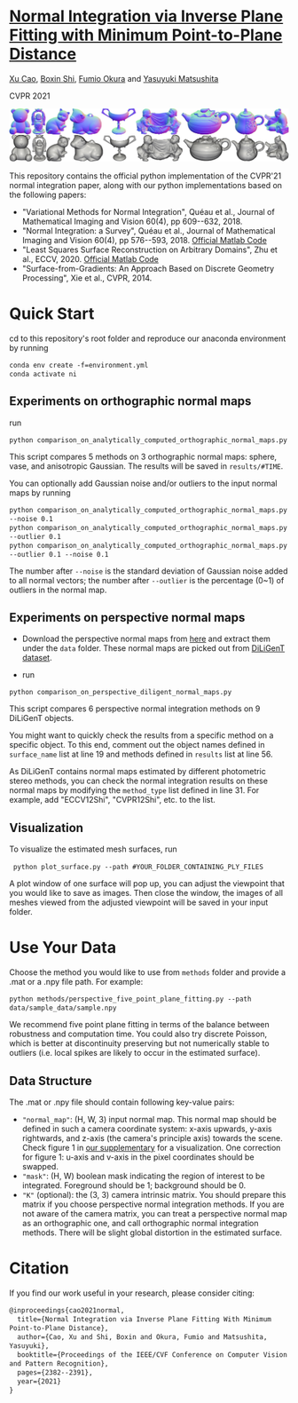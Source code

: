 # [Normal Integration via Inverse Plane Fitting with Minimum Point-to-Plane Distance](https://openaccess.thecvf.com/content/CVPR2021/html/Cao_Normal_Integration_via_Inverse_Plane_Fitting_With_Minimum_Point-to-Plane_Distance_CVPR_2021_paper.html)

[Xu Cao](https://hoshino042.github.io/homepage/), [Boxin Shi](http://alumni.media.mit.edu/~shiboxin/), [Fumio Okura](http://alumni.media.mit.edu/~shiboxin/) and [Yasuyuki Matsushita](http://www-infobiz.ist.osaka-u.ac.jp/en/member/matsushita/)

CVPR 2021

![](teaser.png)

This repository contains the official python implementation of the CVPR'21 normal integration paper, along with our python implementations based on the following papers:
- "Variational Methods for Normal Integration", Quéau et al., Journal of Mathematical Imaging and Vision 60(4), pp 609--632, 2018. 
- "Normal Integration: a Survey", Quéau et al., Journal of Mathematical Imaging and Vision 60(4), pp 576--593, 2018. [Official Matlab Code](https://github.com/yqueau/normal_integration)
- "Least Squares Surface Reconstruction on Arbitrary Domains", Zhu et al., ECCV, 2020. [Official Matlab Code](https://github.com/waps101/LSQSurfaceReconstruction)
- "Surface-from-Gradients: An Approach Based on Discrete Geometry Processing", Xie et al., CVPR, 2014.
# Quick Start 
 cd to this repository's root folder and reproduce our anaconda environment by running
 
 ```
 conda env create -f=environment.yml 
 conda activate ni
 ```
 
 ## Experiments on orthographic normal maps
 run 
 ```
 python comparison_on_analytically_computed_orthographic_normal_maps.py
 ```
 
 This script compares 5 methods on 3 orthographic normal maps: sphere, vase, and anisotropic Gaussian.
 The results will be saved in `results/#TIME`.
 
 You can optionally add Gaussian noise and/or outliers to the input normal maps by running

  ```
  python comparison_on_analytically_computed_orthographic_normal_maps.py --noise 0.1
  python comparison_on_analytically_computed_orthographic_normal_maps.py --outlier 0.1
  python comparison_on_analytically_computed_orthographic_normal_maps.py --outlier 0.1 --noise 0.1
  ```
  The number after `--noise` is the standard deviation of Gaussian noise added to all normal vectors; the number after `--outlier` is the percentage (0~1) of outliers in the normal map.

## Experiments on perspective normal maps
- Download the perspective normal maps from [here](https://drive.google.com/file/d/13OpuH6MwM7-itXeLxO6WO8VhQTcKexHh/view?usp=sharing) and extract them under the `data` folder. 
These normal maps are picked out from [DiLiGenT dataset](https://sites.google.com/site/photometricstereodata/single?authuser=0).

- run
 ```
 python comparison_on_perspective_diligent_normal_maps.py
 ```

This script compares 6 perspective normal integration methods on 9 DiLiGenT objects. 

You might want to quickly check the results from a specific method on a specific object.
To this end, comment out the object names defined in `surface_name` list at line 19 and methods defined in `results` list at line 56.

As DiLiGenT contains normal maps estimated by different photometric stereo methods, 
you can check the normal integration results on these normal maps by modifying the `method_type` list defined in line 31.
For example, add "ECCV12Shi", "CVPR12Shi", etc. to the list.


## Visualization

To visualize the estimated mesh surfaces, run

``` python plot_surface.py --path #YOUR_FOLDER_CONTAINING_PLY_FILES```

A plot window of one surface will pop up, you can adjust the viewpoint that you would like to save as images.
Then close the window, the images of all meshes viewed from the adjusted viewpoint will be saved in your input folder. 

# Use Your Data

Choose the method you would like to use from `methods` folder and provide a .mat or a .npy file path.
For example:

```
python methods/perspective_five_point_plane_fitting.py --path data/sample_data/sample.npy
```

We recommend five point plane fitting in terms of the balance between robustness and computation time.
You could also try discrete Poisson, which is better at discontinuity preserving but not numerically stable to outliers (i.e. local spikes are likely to occur in the estimated surface).

## Data Structure
The .mat or .npy file should contain following key-value pairs:
- `"normal_map"`: (H, W, 3) input normal map. This normal map should be defined in such a camera coordinate system: x-axis upwards, y-axis rightwards, and z-axis (the camera's principle axis) towards the scene. 
Check figure 1 in [our supplementary](https://openaccess.thecvf.com/content/CVPR2021/supplemental/Cao_Normal_Integration_via_CVPR_2021_supplemental.pdf) for a visualization. One correction for figure 1: u-axis and v-axis in the pixel coordinates should be swapped. 
- `"mask"`: (H, W) boolean mask indicating the region of interest to be integrated. Foreground should be 1; background should be 0.
- `"K"` (optional): the (3, 3) camera intrinsic matrix. You should prepare this matrix if you choose perspective normal integration methods. 
If you are not aware of the camera matrix, you can treat a perspective normal map as an orthographic one, and call orthographic normal integration methods.
There will be slight global distortion in the estimated surface.

# Citation
If you find our work useful in your research, please consider citing:
```
@inproceedings{cao2021normal,
  title={Normal Integration via Inverse Plane Fitting With Minimum Point-to-Plane Distance},
  author={Cao, Xu and Shi, Boxin and Okura, Fumio and Matsushita, Yasuyuki},
  booktitle={Proceedings of the IEEE/CVF Conference on Computer Vision and Pattern Recognition},
  pages={2382--2391},
  year={2021}
}
```

